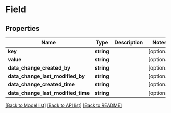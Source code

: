 # Field

## Properties
Name | Type | Description | Notes
------------ | ------------- | ------------- | -------------
**key** | **string** |  | [optional] 
**value** | **string** |  | [optional] 
**data_change_created_by** | **string** |  | [optional] 
**data_change_last_modified_by** | **string** |  | [optional] 
**data_change_created_time** | **string** |  | [optional] 
**data_change_last_modified_time** | **string** |  | [optional] 

[[Back to Model list]](../../README.md#documentation-for-models) [[Back to API list]](../../README.md#documentation-for-api-endpoints) [[Back to README]](../../README.md)

